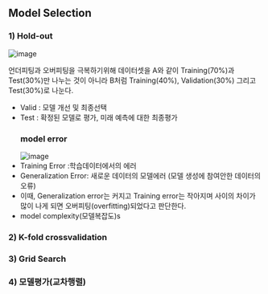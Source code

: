 

## Model Selection

### 1) Hold-out
![image](https://user-images.githubusercontent.com/45659433/142563379-0be5863f-a426-4751-a026-6b25812f10b6.png)

언더피팅과 오버피팅을 극복하기위해 데이터셋을 A와 같이 Training(70%)과 Test(30%)만 나누는 것이 아니라 B처럼 Training(40%), Validation(30%) 그리고 Test(30%)로 나눈다. 
- Valid : 모델 개선 및 최종선택
- Test : 확정된 모델로 평가, 미래 예측에 대한 최종평가 
	### model error
	![image](https://user-images.githubusercontent.com/45659433/142564184-cca70a7e-9b8e-4973-91bc-45e64b71bcb1.png)
- Training Error :학습데이터에서의 에러
- Generalization Error: 새로운 데이터의 모델에러 (모델 생성에 참여안한 데이터의 오류)
- 이때, Generalization error는 커지고 Training error는 작아지며 사이의 차이가 많이 나게 되면 오버피팅(overfitting)되었다고 판단한다.
-  model complexity(모델복잡도)s

### 2) K-fold crossvalidation
### 3) Grid Search
### 4) 모델평가(교차행렬)
<!--stackedit_data:
eyJoaXN0b3J5IjpbLTY1NDc3NzU0MywtMTgzODEzNzY0MSwxNT
gxODc3MDA2LC01OTg4NzUwMzJdfQ==
-->